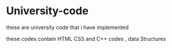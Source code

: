 # University-code
these are university code that i have implemented

these codes contain HTML CSS and C++ codes , data Structures
